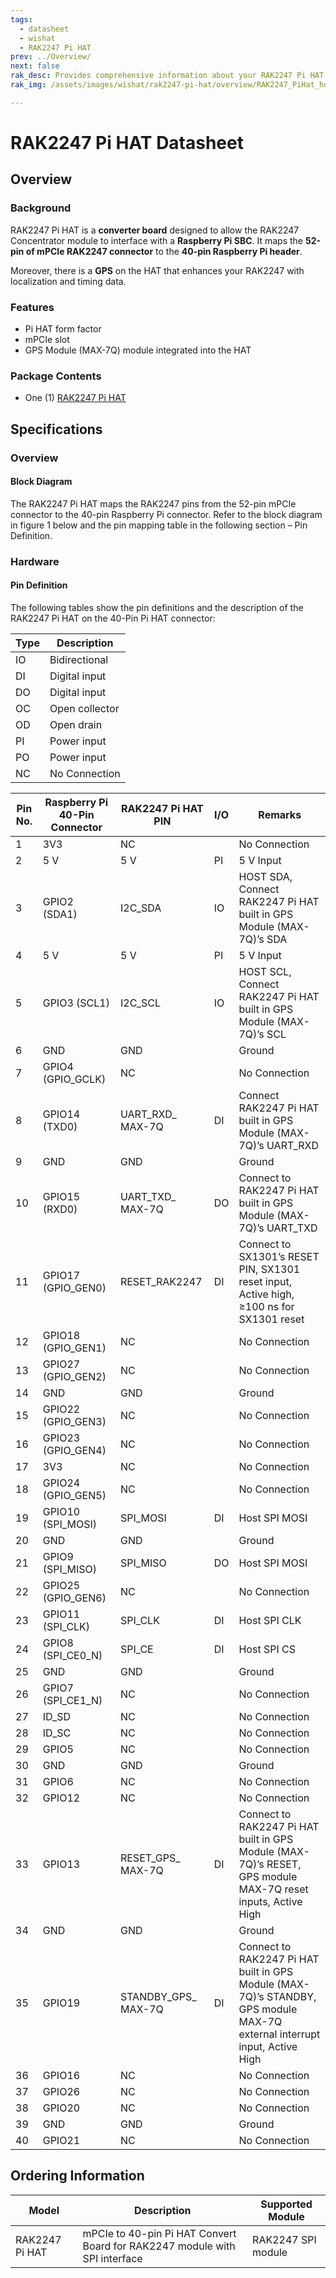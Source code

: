 ```yaml
---
tags:
  - datasheet
  - wishat
  - RAK2247 Pi HAT
prev: ../Overview/
next: false
rak_desc: Provides comprehensive information about your RAK2247 Pi HAT to help you use it. This information includes technical specifications, characteristics, and requirements, and it also discusses the device components.
rak_img: /assets/images/wishat/rak2247-pi-hat/overview/RAK2247_PiHat_home.png

---
```


# RAK2247 Pi HAT Datasheet

## Overview

### Background

RAK2247 Pi HAT is a **converter board** designed to allow the RAK2247 Concentrator module to interface with a **Raspberry Pi SBC**. It maps the **52-pin of mPCIe RAK2247 connector** to the **40-pin Raspberry Pi header**.

Moreover, there is a **GPS** on the HAT that enhances your RAK2247 with localization and timing data.

### Features

- Pi HAT form factor
- mPCIe slot
- GPS Module (MAX-7Q) module integrated into the HAT

### Package Contents

- One (1) [RAK2247 Pi HAT](https://store.rakwireless.com/products/rak2247-pi-hat?utm_source=RAK2247PiHAT&utm_medium=Document&utm_campaign=BuyFromStore)


## Specifications

### Overview

#### Block Diagram

The RAK2247 Pi HAT maps the RAK2247 pins from the 52-pin mPCIe connector to the 40-pin Raspberry Pi connector. Refer to the block diagram in figure 1 below and the pin mapping table in the following section – Pin Definition.

<rk-img
  src="/assets/images/wishat/rak2247-pi-hat/datasheet/block-diagram.svg"
  width="60%"
  caption="RAK2247 Pi HAT Block Diagram"
/>

### Hardware

#### Pin Definition

<rk-img
  src="/assets/images/wishat/rak2247-pi-hat/datasheet/pinout_diagram.png"
  width="70%"
  caption="RAK2247 Pi HAT Pinout Diagram"
/>

The following tables show the pin definitions and the description of the RAK2247 Pi HAT on the 40-Pin Pi HAT connector:

| **Type** | **Description** |
| -------- | --------------- |
| IO       | Bidirectional   |
| DI       | Digital input   |
| DO       | Digital input   |
| OC       | Open collector  |
| OD       | Open drain      |
| PI       | Power input     |
| PO       | Power input     |
| NC       | No Connection   |


| **Pin No.** | **Raspberry Pi 40-Pin Connector** | **RAK2247 Pi HAT PIN** | **I/O** | **Remarks**                                                                                                               |
| ----------- | --------------------------------- | ---------------------- | ------- | ------------------------------------------------------------------------------------------------------------------------- |
| 1           | 3V3                               | NC                     |         | No Connection                                                                                                             |
| 2           | 5&nbsp;V                          | 5&nbsp;V               | PI      | 5&nbsp;V Input                                                                                                            |
| 3           | GPIO2 (SDA1)                      | I2C_SDA                | IO      | HOST SDA, Connect RAK2247 Pi HAT built in GPS Module (MAX-7Q)’s SDA                                                       |
| 4           | 5&nbsp;V                          | 5&nbsp;V               | PI      | 5&nbsp;V Input                                                                                                            |
| 5           | GPIO3 (SCL1)                      | I2C_SCL                | IO      | HOST SCL, Connect RAK2247 Pi HAT built in GPS Module (MAX-7Q)’s SCL                                                       |
| 6           | GND                               | GND                    |         | Ground                                                                                                                    |
| 7           | GPIO4 (GPIO_GCLK)                 | NC                     |         | No Connection                                                                                                             |
| 8           | GPIO14 (TXD0)                     | UART_RXD_ MAX-7Q       | DI      | Connect RAK2247 Pi HAT built in GPS Module (MAX-7Q)’s UART_RXD                                                            |
| 9           | GND                               | GND                    |         | Ground                                                                                                                    |
| 10          | GPIO15 (RXD0)                     | UART_TXD_ MAX-7Q       | DO      | Connect to RAK2247 Pi HAT built in GPS Module (MAX-7Q)’s UART_TXD                                                         |
| 11          | GPIO17 (GPIO_GEN0)                | RESET_RAK2247          | DI      | Connect to SX1301’s RESET PIN, SX1301 reset input, Active high, ≥100&nbsp;ns for SX1301 reset                             |
| 12          | GPIO18 (GPIO_GEN1)                | NC                     |         | No Connection                                                                                                             |
| 13          | GPIO27 (GPIO_GEN2)                | NC                     |         | No Connection                                                                                                             |
| 14          | GND                               | GND                    |         | Ground                                                                                                                    |
| 15          | GPIO22 (GPIO_GEN3)                | NC                     |         | No Connection                                                                                                             |
| 16          | GPIO23 (GPIO_GEN4)                | NC                     |         | No Connection                                                                                                             |
| 17          | 3V3                               | NC                     |         | No Connection                                                                                                             |
| 18          | GPIO24 (GPIO_GEN5)                | NC                     |         | No Connection                                                                                                             |
| 19          | GPIO10 (SPI_MOSI)                 | SPI_MOSI               | DI      | Host SPI MOSI                                                                                                             |
| 20          | GND                               | GND                    |         | Ground                                                                                                                    |
| 21          | GPIO9 (SPI_MISO)                  | SPI_MISO               | DO      | Host SPI MOSI                                                                                                             |
| 22          | GPIO25 (GPIO_GEN6)                | NC                     |         | No Connection                                                                                                             |
| 23          | GPIO11 (SPI_CLK)                  | SPI_CLK                | DI      | Host SPI CLK                                                                                                              |
| 24          | GPIO8 (SPI_CE0_N)                 | SPI_CE                 | DI      | Host SPI CS                                                                                                               |
| 25          | GND                               | GND                    |         | Ground                                                                                                                    |
| 26          | GPIO7 (SPI_CE1_N)                 | NC                     |         | No Connection                                                                                                             |
| 27          | ID_SD                             | NC                     |         | No Connection                                                                                                             |
| 28          | ID_SC                             | NC                     |         | No Connection                                                                                                             |
| 29          | GPIO5                             | NC                     |         | No Connection                                                                                                             |
| 30          | GND                               | GND                    |         | Ground                                                                                                                    |
| 31          | GPIO6                             | NC                     |         | No Connection                                                                                                             |
| 32          | GPIO12                            | NC                     |         | No Connection                                                                                                             |
| 33          | GPIO13                            | RESET_GPS_ MAX-7Q      | DI      | Connect to RAK2247 Pi HAT built in GPS Module (MAX-7Q)’s RESET, GPS module MAX-7Q reset inputs, Active High               |
| 34          | GND                               | GND                    |         | Ground                                                                                                                    |
| 35          | GPIO19                            | STANDBY_GPS_ MAX-7Q    | DI      | Connect to RAK2247 Pi HAT built in GPS Module (MAX-7Q)’s STANDBY, GPS module MAX-7Q external interrupt input, Active High |
| 36          | GPIO16                            | NC                     |         | No Connection                                                                                                             |
| 37          | GPIO26                            | NC                     |         | No Connection                                                                                                             |
| 38          | GPIO20                            | NC                     |         | No Connection                                                                                                             |
| 39          | GND                               | GND                    |         | Ground                                                                                                                    |
| 40          | GPIO21                            | NC                     |         | No Connection                                                                                                             |


## Ordering Information

| **Model**      | **Description**                                                            | **Supported Module** |
| -------------- | -------------------------------------------------------------------------- | -------------------- |
| RAK2247 Pi HAT | mPCIe to 40-pin Pi HAT Convert Board for RAK2247 module with SPI interface | RAK2247 SPI module   |

